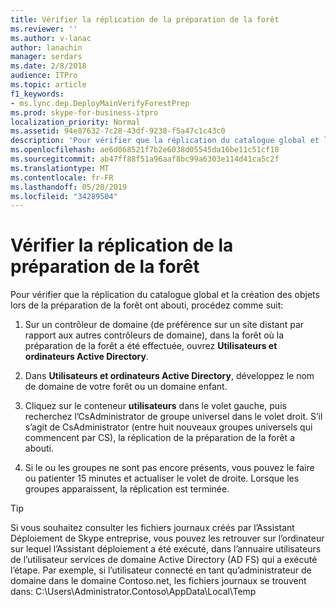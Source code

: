 ```yaml
---
title: Vérifier la réplication de la préparation de la forêt
ms.reviewer: ''
ms.author: v-lanac
author: lanachin
manager: serdars
ms.date: 2/8/2018
audience: ITPro
ms.topic: article
f1_keywords:
- ms.lync.dep.DeployMainVerifyForestPrep
ms.prod: skype-for-business-itpro
localization_priority: Normal
ms.assetid: 94e87632-7c28-43df-9238-f5a47c1c43c0
description: 'Pour vérifier que la réplication du catalogue global et la création des objets lors de la préparation de la forêt ont abouti, procédez comme suit:'
ms.openlocfilehash: ae6d068521f7b2e6038d05545da16be11c51cf18
ms.sourcegitcommit: ab47ff88f51a96aaf8bc99a6303e114d41ca5c2f
ms.translationtype: MT
ms.contentlocale: fr-FR
ms.lasthandoff: 05/20/2019
ms.locfileid: "34289504"
---
```

# <a name="verify-replication-of-forest-preparation"></a>Vérifier la réplication de la préparation de la forêt
 
Pour vérifier que la réplication du catalogue global et la création des objets lors de la préparation de la forêt ont abouti, procédez comme suit:
  
1. Sur un contrôleur de domaine (de préférence sur un site distant par rapport aux autres contrôleurs de domaine), dans la forêt où la préparation de la forêt a été effectuée, ouvrez **Utilisateurs et ordinateurs Active Directory**.
    
2. Dans **Utilisateurs et ordinateurs Active Directory**, développez le nom de domaine de votre forêt ou un domaine enfant.
    
3. Cliquez sur le conteneur **utilisateurs** dans le volet gauche, puis recherchez l’CsAdministrator de groupe universel dans le volet droit. S’il s’agit de CsAdministrator (entre huit nouveaux groupes universels qui commencent par CS), la réplication de la préparation de la forêt a abouti.
    
4. Si le ou les groupes ne sont pas encore présents, vous pouvez le faire ou patienter 15 minutes et actualiser le volet de droite. Lorsque les groupes apparaissent, la réplication est terminée.
    
> [!TIP]
> Si vous souhaitez consulter les fichiers journaux créés par l’Assistant Déploiement de Skype entreprise, vous pouvez les retrouver sur l’ordinateur sur lequel l’Assistant déploiement a été exécuté, dans l’annuaire utilisateurs de l’utilisateur services de domaine Active Directory (AD FS) qui a exécuté l’étape. Par exemple, si l’utilisateur connecté en tant qu’administrateur de domaine dans le domaine Contoso.net, les fichiers journaux se trouvent dans: C:\Users\Administrator.Contoso\AppData\Local\Temp 
  

